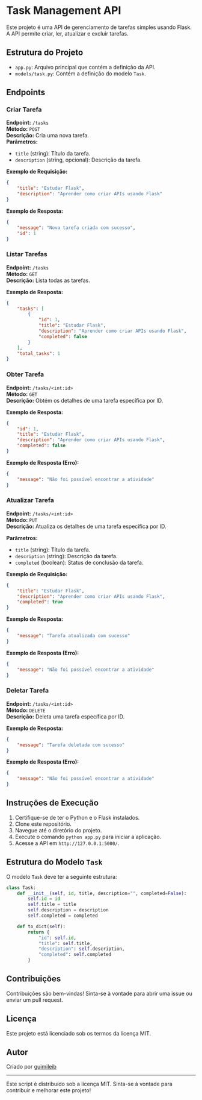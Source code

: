 # Task Management API

Este projeto é uma API de gerenciamento de tarefas simples usando Flask. A API permite criar, ler, atualizar e excluir tarefas.

## Estrutura do Projeto

- `app.py`: Arquivo principal que contém a definição da API.
- `models/task.py`: Contém a definição do modelo `Task`.

## Endpoints

### Criar Tarefa

**Endpoint:** `/tasks`  
**Método:** `POST`  
**Descrição:** Cria uma nova tarefa.  
**Parâmetros:**
- `title` (string): Título da tarefa.
- `description` (string, opcional): Descrição da tarefa.

**Exemplo de Requisição:**
```json
{
    "title": "Estudar Flask",
    "description": "Aprender como criar APIs usando Flask"
}
```

**Exemplo de Resposta:**
```json
{
    "message": "Nova tarefa criada com sucesso",
    "id": 1
}
```

### Listar Tarefas

**Endpoint:** `/tasks`  
**Método:** `GET`  
**Descrição:** Lista todas as tarefas.

**Exemplo de Resposta:**
```json
{
    "tasks": [
        {
            "id": 1,
            "title": "Estudar Flask",
            "description": "Aprender como criar APIs usando Flask",
            "completed": false
        }
    ],
    "total_tasks": 1
}
```

### Obter Tarefa

**Endpoint:** `/tasks/<int:id>`  
**Método:** `GET`  
**Descrição:** Obtém os detalhes de uma tarefa específica por ID.

**Exemplo de Resposta:**
```json
{
    "id": 1,
    "title": "Estudar Flask",
    "description": "Aprender como criar APIs usando Flask",
    "completed": false
}
```

**Exemplo de Resposta (Erro):**
```json
{
    "message": "Não foi possível encontrar a atividade"
}
```

### Atualizar Tarefa

**Endpoint:** `/tasks/<int:id>`  
**Método:** `PUT`  
**Descrição:** Atualiza os detalhes de uma tarefa específica por ID.

**Parâmetros:**
- `title` (string): Título da tarefa.
- `description` (string): Descrição da tarefa.
- `completed` (boolean): Status de conclusão da tarefa.

**Exemplo de Requisição:**
```json
{
    "title": "Estudar Flask",
    "description": "Aprender como criar APIs usando Flask",
    "completed": true
}
```

**Exemplo de Resposta:**
```json
{
    "message": "Tarefa atualizada com sucesso"
}
```

**Exemplo de Resposta (Erro):**
```json
{
    "message": "Não foi possível encontrar a atividade"
}
```

### Deletar Tarefa

**Endpoint:** `/tasks/<int:id>`  
**Método:** `DELETE`  
**Descrição:** Deleta uma tarefa específica por ID.

**Exemplo de Resposta:**
```json
{
    "message": "Tarefa deletada com sucesso"
}
```

**Exemplo de Resposta (Erro):**
```json
{
    "message": "Não foi possível encontrar a atividade"
}
```

## Instruções de Execução

1. Certifique-se de ter o Python e o Flask instalados.
2. Clone este repositório.
3. Navegue até o diretório do projeto.
4. Execute o comando `python app.py` para iniciar a aplicação.
5. Acesse a API em `http://127.0.0.1:5000/`.

## Estrutura do Modelo `Task`

O modelo `Task` deve ter a seguinte estrutura:

```python
class Task:
    def __init__(self, id, title, description="", completed=False):
        self.id = id
        self.title = title
        self.description = description
        self.completed = completed

    def to_dict(self):
        return {
            "id": self.id,
            "title": self.title,
            "description": self.description,
            "completed": self.completed
        }
```

## Contribuições

Contribuições são bem-vindas! Sinta-se à vontade para abrir uma issue ou enviar um pull request.

## Licença

Este projeto está licenciado sob os termos da licença MIT.

## Autor

Criado por [guimileib](https://github.com/guimileib)

---

Este script é distribuído sob a licença MIT. Sinta-se à vontade para contribuir e melhorar este projeto!
